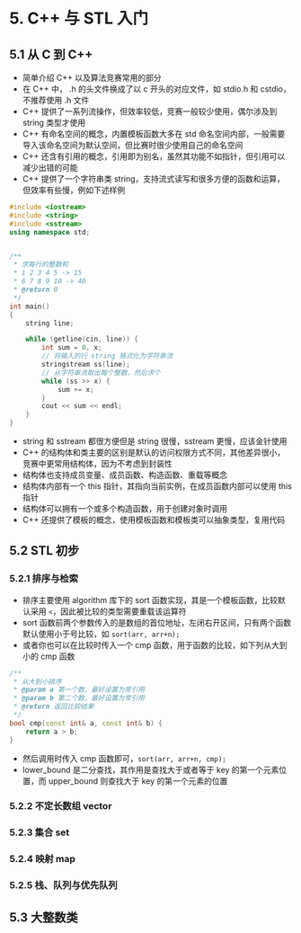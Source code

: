
# 5. C++ 与 STL 入门

## 5.1 从 C 到 C++

- 简单介绍 C++ 以及算法竞赛常用的部分
- 在 C++ 中， .h 的头文件换成了以 c 开头的对应文件，如 stdio.h 和 cstdio，不推荐使用 .h 文件
- C++ 提供了一系列流操作，但效率较低，竞赛一般较少使用，偶尔涉及到 string 类型才使用
- C++ 有命名空间的概念，内置模板函数大多在 std 命名空间内部，一般需要导入该命名空间为默认空间，但比赛时很少使用自己的命名空间
- C++ 还含有引用的概念，引用即为别名，虽然其功能不如指针，但引用可以减少出错的可能
- C++ 提供了一个字符串类 string，支持流式读写和很多方便的函数和运算，但效率有些慢，例如下述样例
```C++
#include <iostream>
#include <string>
#include <sstream>
using namespace std;


/**
 * 求每行的整数和
 * 1 2 3 4 5 -> 15
 * 6 7 8 9 10 -> 40
 * @return 0
 */
int main()
{
    string line;

    while (getline(cin, line)) {
        int sum = 0, x;
        // 将输入的行 string 格式化为字符串流
        stringstream ss(line);
        // 从字符串流取出每个整数，然后求个
        while (ss >> x) {
            sum += x;
        }
        cout << sum << endl;
    }
}
```
- string 和 sstream 都很方便但是 string 很慢，sstream 更慢，应该金针使用
- C++ 的结构体和类主要的区别是默认的访问权限方式不同，其他差异很小，竞赛中更常用结构体，因为不考虑到封装性
- 结构体也支持成员变量、成员函数、构造函数、重载等概念
- 结构体内部有一个 this 指针，其指向当前实例，在成员函数内部可以使用 this 指针
- 结构体可以拥有一个或多个构造函数，用于创建对象时调用
- C++ 还提供了模板的概念，使用模板函数和模板类可以抽象类型，复用代码

## 5.2 STL 初步

### 5.2.1 排序与检索

- 排序主要使用 algorithm 库下的 sort 函数实现，其是一个模板函数，比较默认采用 `<`，因此被比较的类型需要重载该运算符
- sort 函数前两个参数传入的是数组的首位地址，左闭右开区间，只有两个函数默认使用小于号比较，如 `sort(arr, arr+n);`
- 或者你也可以在比较时传入一个 cmp 函数，用于函数的比较，如下列从大到小的 cmp 函数
```C++
/**
 * 从大到小排序
 * @param a 第一个数，最好设置为常引用
 * @param b 第二个数，最好设置为常引用
 * @return 返回比较结果
 */
bool cmp(const int& a, const int& b) {
    return a > b;
}
```
- 然后调用时传入 cmp 函数即可，`sort(arr, arr+n, cmp);`
- lower_bound 是二分查找，其作用是查找大于或者等于 key 的第一个元素位置，而 upper_bound 则查找大于 key 的第一个元素的位置


### 5.2.2 不定长数组 vector


### 5.2.3 集合 set

### 5.2.4 映射 map

### 5.2.5 栈、队列与优先队列

## 5.3 大整数类
